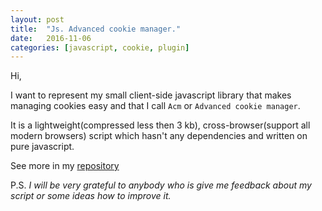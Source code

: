 ```yaml
---
layout: post
title:  "Js. Advanced cookie manager."
date:   2016-11-06
categories: [javascript, cookie, plugin]
---
```


Hi, 

I want to represent my small client-side javascript library that makes managing cookies easy and that I call `Acm` or `Advanced cookie manager`.

It is a lightweight(compressed less then 3 kb), cross-browser(support all modern browsers) script which hasn't any dependencies and written on pure javascript.


See more in my [repository][repository]




P.S.
_I will be very grateful to anybody who is give me feedback about my script or some ideas how to improve it._


[repository]: https://github.com/evgv/acm 
